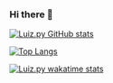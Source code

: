 ### Hi there 👋

[![Luiz.py GitHub stats](https://github-readme-stats.vercel.app/api?username=LuizMoreira-py&show_icons=true&theme=radical)](https://github.com/anuraghazra/github-readme-stats)

[![Top Langs](https://github-readme-stats.vercel.app/api/top-langs/?username=LuizMoreira-py&layout=compact&show_icons=true&theme=radical)](https://github.com/anuraghazra/github-readme-stats)

[![Luiz.py wakatime stats](https://github-readme-stats.vercel.app/api/wakatime?username=luizmoreirapy&theme=radical)](https://github.com/anuraghazra/github-readme-stats)

<!--
**LuizMoreira-py/LuizMoreira-py** is a ✨ _special_ ✨ repository because its `README.md` (this file) appears on your GitHub profile.


Here are some ideas to get you started:

- 🔭 I’m currently working on ...
- 🌱 I’m currently learning ...
- 👯 I’m looking to collaborate on ...
- 🤔 I’m looking for help with ...
- 💬 Ask me about ...
- 📫 How to reach me: ...
- 😄 Pronouns: ...
- ⚡ Fun fact: ...
-->
